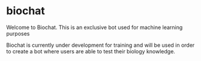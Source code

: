 # biochat
Welcome to Biochat. This is an exclusive bot used for machine learning purposes

Biochat is currently under development for training and will be used in order to create a bot where users are able to test their biology knowledge. 
